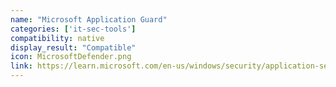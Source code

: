 ```yaml
---
name: "Microsoft Application Guard"
categories: ['it-sec-tools']
compatibility: native
display_result: "Compatible"
icon: MicrosoftDefender.png
link: https://learn.microsoft.com/en-us/windows/security/application-security/application-isolation/microsoft-defender-application-guard/install-md-app-guard
---
```

